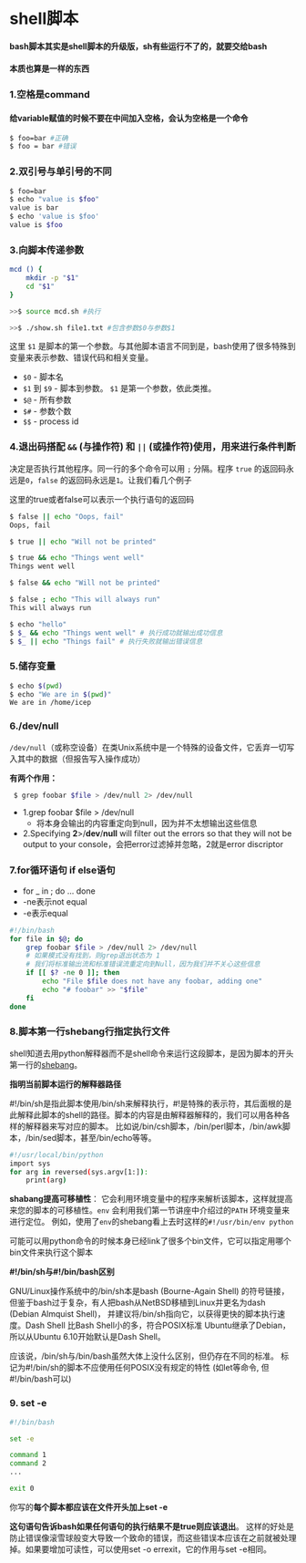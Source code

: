 # shell脚本

#### bash脚本其实是shell脚本的升级版，sh有些运行不了的，就要交给bash

#### 本质也算是一样的东西

### 1.空格是command

#### 给variable赋值的时候不要在中间加入空格，会认为空格是一个命令

```bash
$ foo=bar #正确
$ foo = bar #错误
```

### 2.双引号与单引号的不同

```bash
$ foo=bar
$ echo "value is $foo"
value is bar
$ echo 'value is $foo'
value is $foo
```

### 3.向脚本传递参数

```bash
mcd () {
    mkdir -p "$1"
    cd "$1"
}

>>$ source mcd.sh #执行

>>$ ./show.sh file1.txt #包含参数$0与参数$1
```

这里 `$1` 是脚本的第一个参数。与其他脚本语言不同到是，bash使用了很多特殊到变量来表示参数、错误代码和相关变量。

* `$0` - 脚本名
* `$1` 到 `$9` - 脚本到参数。 `$1` 是第一个参数，依此类推。
* `$@` - 所有参数
* `$#` - 参数个数
* `$$` - process id

### 4.退出码搭配 `&&` \(与操作符\) 和 `||` \(或操作符\)使用，用来进行条件判断

决定是否执行其他程序。同一行的多个命令可以用 `;` 分隔。程序 `true` 的返回码永远是`0`，`false` 的返回码永远是`1`。让我们看几个例子

这里的true或者false可以表示一个执行语句的返回码

```bash
$ false || echo "Oops, fail"
Oops, fail

$ true || echo "Will not be printed"

$ true && echo "Things went well"
Things went well

$ false && echo "Will not be printed"

$ false ; echo "This will always run"
This will always run

$ echo "hello"
$ $_ && echo "Things went well" # 执行成功就输出成功信息
$ $_ || echo "Things fail" # 执行失败就输出错误信息
```

### 5.储存变量

```bash
$ echo $(pwd)
$ echo "We are in $(pwd)"
We are in /home/icep
```

### 6./dev/null

 `/dev/null`（或称空设备）在类Unix系统中是一个特殊的设备文件，它丢弃一切写入其中的数据（但报告写入操作成功）

**有两个作用：**

```bash
 $ grep foobar $file > /dev/null 2> /dev/null
```

* 1.grep foobar $file &gt; /dev/null
  * 将本身会输出的内容重定向到null，因为并不太想输出这些信息
* 2.Specifying **2**&gt;/**dev**/**null** will filter out the errors so that they will not be output to your console，会把error过滤掉并忽略，2就是error discriptor

### 7.for循环语句 if else语句

* for \_ in ; do ... done
* -ne表示not equal
* -e表示equal

```bash
#!/bin/bash
for file in $@; do
    grep foobar $file > /dev/null 2> /dev/null
    # 如果模式没有找到，则grep退出状态为 1
    # 我们将标准输出流和标准错误流重定向到Null，因为我们并不关心这些信息
    if [[ $? -ne 0 ]]; then
        echo "File $file does not have any foobar, adding one"
        echo "# foobar" >> "$file"
    fi
done
```

### 8.脚本第一行shebang行指定执行文件

shell知道去用python解释器而不是shell命令来运行这段脚本，是因为脚本的开头第一行的[shebang](https://en.wikipedia.org/wiki/Shebang_%28Unix%29)。

**指明当前脚本运行的解释器路径**

\#!/bin/sh是指此脚本使用/bin/sh来解释执行，\#!是特殊的表示符，其后面根的是此解释此脚本的shell的路径。脚本的内容是由解释器解释的，我们可以用各种各样的解释器来写对应的脚本。 比如说/bin/csh脚本，/bin/perl脚本，/bin/awk脚本，/bin/sed脚本，甚至/bin/echo等等。

```bash
#!/usr/local/bin/python
import sys
for arg in reversed(sys.argv[1:]):
    print(arg)
```

**shabang提高可移植性**： 它会利用环境变量中的程序来解析该脚本，这样就提高来您的脚本的可移植性。`env` 会利用我们第一节讲座中介绍过的`PATH` 环境变量来进行定位。 例如，使用了`env`的shebang看上去时这样的`#!/usr/bin/env python`

可能可以用python命令的时候本身已经link了很多个bin文件，它可以指定用哪个bin文件来执行这个脚本

**\#!/bin/sh与\#!/bin/bash区别**

GNU/Linux操作系统中的/bin/sh本是bash \(Bourne-Again Shell\) 的符号链接， 但鉴于bash过于复杂，有人把bash从NetBSD移植到Linux并更名为dash \(Debian Almquist Shell\)， 并建议将/bin/sh指向它，以获得更快的脚本执行速度。Dash Shell 比Bash Shell小的多，符合POSIX标准 Ubuntu继承了Debian，所以从Ubuntu 6.10开始默认是Dash Shell。

应该说，/bin/sh与/bin/bash虽然大体上没什么区别，但仍存在不同的标准。 标记为\#!/bin/sh的脚本不应使用任何POSIX没有规定的特性 \(如let等命令, 但\#!/bin/bash可以\)

### 9. set -e

```bash
#!/bin/bash

set -e

command 1
command 2
...

exit 0

```

你写的**每个脚本都应该在文件开头加上set -e**

**这句语句告诉bash如果任何语句的执行结果不是true则应该退出**。 这样的好处是防止错误像滚雪球般变大导致一个致命的错误，而这些错误本应该在之前就被处理掉。如果要增加可读性，可以使用set -o errexit，它的作用与set -e相同。

